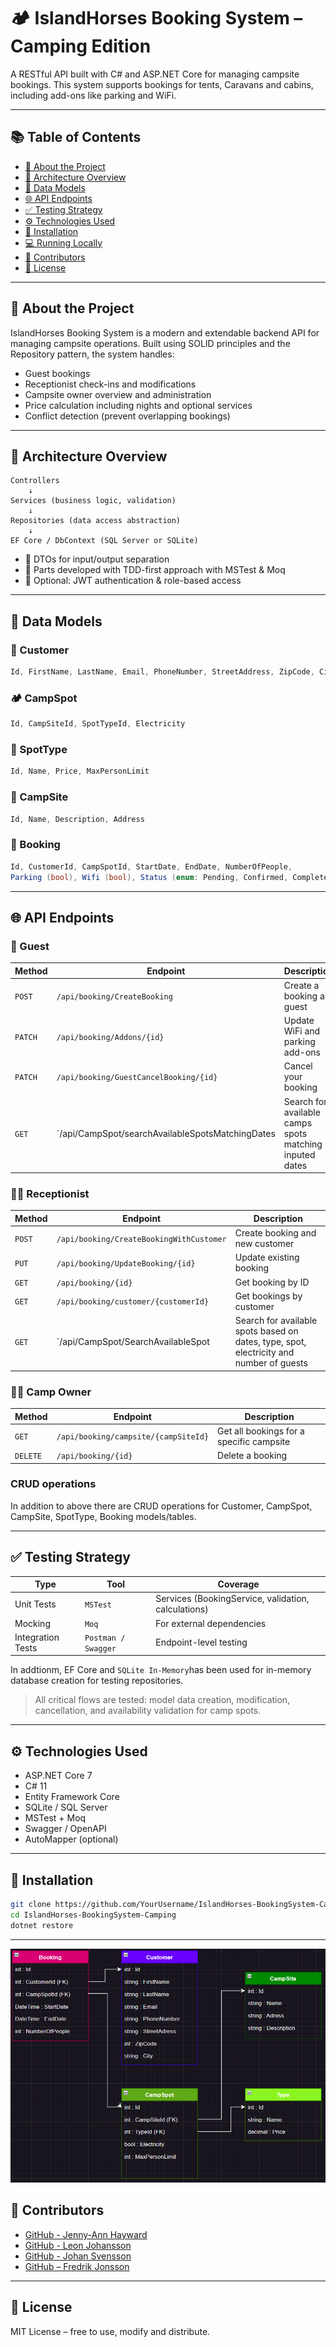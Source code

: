 # 🏕️ IslandHorses Booking System – Camping Edition

A RESTful API built with C# and ASP.NET Core for managing campsite bookings. This system supports bookings for tents, Caravans and cabins, including add-ons like parking and WiFi.

---

## 📚 Table of Contents

- [📌 About the Project](#-about-the-project)
- [🧱 Architecture Overview](#-architecture-overview)
- [🧩 Data Models](#-data-models)
- [🌐 API Endpoints](#-api-endpoints)
- [✅ Testing Strategy](#-testing-strategy)
- [⚙️ Technologies Used](#️-technologies-used)
- [🚀 Installation](#-installation)
- [💻 Running Locally](#-running-locally)
- [🙌 Contributors](#-contributors)
- [📄 License](#-license)

---

## 📌 About the Project

IslandHorses Booking System is a modern and extendable backend API for managing campsite operations. Built using SOLID principles and the Repository pattern, the system handles:

- Guest bookings
- Receptionist check-ins and modifications
- Campsite owner overview and administration
- Price calculation including nights and optional services
- Conflict detection (prevent overlapping bookings)

---

## 🧱 Architecture Overview

```
Controllers
    ↓
Services (business logic, validation)
    ↓
Repositories (data access abstraction)
    ↓
EF Core / DbContext (SQL Server or SQLite)
```

- 🧾 DTOs for input/output separation
- 🧪 Parts developed with TDD-first approach with MSTest & Moq
- 🔐 Optional: JWT authentication & role-based access

---

## 🧩 Data Models

### 🧍 Customer
```csharp
Id, FirstName, LastName, Email, PhoneNumber, StreetAddress, ZipCode, City
```

### 🏕️ CampSpot
```csharp
Id, CampSiteId, SpotTypeId, Electricity
```

### 🔖 SpotType
```csharp
Id, Name, Price, MaxPersonLimit
```

### 📍 CampSite
```csharp
Id, Name, Description, Address
```

### 📅 Booking
```csharp
Id, CustomerId, CampSpotId, StartDate, EndDate, NumberOfPeople,
Parking (bool), Wifi (bool), Status (enum: Pending, Confirmed, Completed, Cancelled)
```

---

## 🌐 API Endpoints

### 👤 Guest
| Method | Endpoint | Description |
|--------|----------|-------------|
| `POST` | `/api/booking/CreateBooking` | Create a booking as guest |
| `PATCH` | `/api/booking/Addons/{id}` | Update WiFi and parking add-ons |
| `PATCH` | `/api/booking/GuestCancelBooking/{id}` | Cancel your booking |
| `GET` | `/api/CampSpot/searchAvailableSpotsMatchingDates | Search for available camps spots matching inputed dates |

### 🧑‍💼 Receptionist
| Method | Endpoint | Description |
|--------|----------|-------------|
| `POST` | `/api/booking/CreateBookingWithCustomer` | Create booking and new customer |
| `PUT` | `/api/booking/UpdateBooking/{id}` | Update existing booking |
| `GET` | `/api/booking/{id}` | Get booking by ID |
| `GET` | `/api/booking/customer/{customerId}` | Get bookings by customer |
| `GET` | `/api/CampSpot/SearchAvailableSpot | Search for available spots based on dates, type, spot, electricity and number of guests |

### 🧑‍🌾 Camp Owner
| Method | Endpoint | Description |
|--------|----------|-------------|
| `GET` | `/api/booking/campsite/{campSiteId}` | Get all bookings for a specific campsite |
| `DELETE` | `/api/booking/{id}` | Delete a booking |

### CRUD operations
In addition to above there are CRUD operations for Customer, CampSpot, CampSite, SpotType, Booking models/tables.

---

## ✅ Testing Strategy

| Type | Tool | Coverage |
|------|------|----------|
| Unit Tests | `MSTest` | Services (BookingService, validation, calculations) |
| Mocking | `Moq` | For external dependencies |
| Integration Tests | `Postman / Swagger` | Endpoint-level testing |

In addtionm, EF Core and `SQLite In-Memory`has been used for in-memory database creation for testing repositories.

> All critical flows are tested: model data creation, modification, cancellation, and availability validation for camp spots.

---

## ⚙️ Technologies Used

- ASP.NET Core 7
- C# 11
- Entity Framework Core
- SQLite / SQL Server
- MSTest + Moq
- Swagger / OpenAPI
- AutoMapper (optional)

---

## 🚀 Installation

```bash
git clone https://github.com/YourUsername/IslandHorses-BookingSystem-Camping.git
cd IslandHorses-BookingSystem-Camping
dotnet restore
```
---

![Klassdiagram](ClassDiagram.png)

## 🙌 Contributors

- [GitHub - Jenny-Ann Hayward](https://github.com/tantting)
- [GitHub - Leon Johansson](https://github.com/Conixen)
- [GitHub - Johan Svensson](https://github.com/Darkdusk234)
- [GitHub – Fredrik Jonsson](https://github.com/JonssonF)

---

## 📄 License

MIT License – free to use, modify and distribute.



